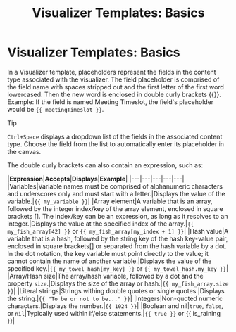 ﻿---
uid: content-managers-visualizer-templates-basics
locale: en
title: "Visualizer Templates: Basics"
dnneditions: Evoq Engage
dnnversion: 09.02.00
related-topics: visualizer-templates-filters,visualizer-templates-datetime
links: ["[Source: Liquid for Designers](https://github.com/Shopify/liquid/wiki/liquid-for-designers)","[DotLiquid](http://dotliquidmarkup.org/)"]
---

# Visualizer Templates: Basics

In a Visualizer template, placeholders represent the fields in the content type associated with the visualizer. The field placeholder is comprised of the field name with spaces stripped out and the first letter of the first word lowercased. Then the new word is enclosed in double curly brackets {{}}. Example: If the field is named Meeting Timeslot, the field's placeholder would be `{{ meetingTimeslot }}`.

> [!Tip]
> `Ctrl+Space` displays a dropdown list of the fields in the associated content type. Choose the field from the list to automatically enter its placeholder in the canvas.

The double curly brackets can also contain an expression, such as:

|**Expression**|**Accepts**|**Displays**|**Example**|
|---|---|---|---|---|
|Variables|Variable names must be comprised of alphanumeric characters and underscores only and must start with a letter.|Displays the value of the variable.|`{{ my_variable }}`|
|Array element|A variable that is an array, followed by the integer index/key of the array element, enclosed in square brackets \[\]. The index/key can be an expression, as long as it resolves to an integer.|Displays the value at the specified index of the array.|`{{ my_fish_array[42] }}` or `{{ my_fish_array[my_index + 1] }}`|
|Hash value|A variable that is a hash, followed by the string key of the hash key-value pair, enclosed in square brackets\[\] or separated from the hash variable by a dot. In the dot notation, the key variable must point directly to the value; it cannot contain the name of another variable.|Displays the value of the specified key.|`{{ my_towel_hash[my_key] }}` or `{{ my_towel_hash.my_key }}`|
|Array/Hash size|The array/hash variable, followed by a dot and the property `size`.|Displays the size of the array or hash.|`{{ my_fish_array.size }}`|
|Literal strings|Strings withing double quotes or single quotes.|Displays the string.|`{{ "To be or not to be..." }}`|
|Integers|Non-quoted numeric characters.|Displays the number.|`{{ 1024 }}`|
|Boolean and nil|`true`, `false`, or `nil`|Typically used within if/else statements.|`{{ true }}` or {{ is_raining }}|
